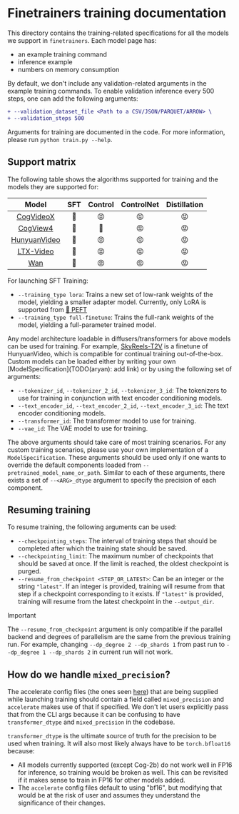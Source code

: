 # Finetrainers training documentation

This directory contains the training-related specifications for all the models we support in `finetrainers`. Each model page has:
- an example training command
- inference example
- numbers on memory consumption

By default, we don't include any validation-related arguments in the example training commands. To enable validation inference every 500 steps, one can add the following arguments:

```diff
+ --validation_dataset_file <Path to a CSV/JSON/PARQUET/ARROW> \
+ --validation_steps 500
```

Arguments for training are documented in the code. For more information, please run `python train.py --help`.

## Support matrix

The following table shows the algorithms supported for training and the models they are supported for:

| Model                                     | SFT | Control | ControlNet | Distillation |
|:-----------------------------------------:|:---:|:-------:|:----------:|:------------:|
| [CogVideoX](./cogvideox.md)               | 🤗 | 😡 | 😡 | 😡 |
| [CogView4](./cogview4.md)                 | 🤗 | 🤗 | 😡 | 😡 |
| [HunyuanVideo](./hunyuan_video.md)        | 🤗 | 😡 | 😡 | 😡 |
| [LTX-Video](./ltx_video.md)               | 🤗 | 😡 | 😡 | 😡 |
| [Wan](./wan.md)                           | 🤗 | 😡 | 😡 | 😡 |

For launching SFT Training:
- `--training_type lora`: Trains a new set of low-rank weights of the model, yielding a smaller adapter model. Currently, only LoRA is supported from [🤗 PEFT](https://github.com/huggingface/peft)
- `--training_type full-finetune`: Trains the full-rank weights of the model, yielding a full-parameter trained model.

Any model architecture loadable in diffusers/transformers for above models can be used for training. For example, [SkyReels-T2V](https://huggingface.co/Skywork/SkyReels-V1-Hunyuan-T2V) is a finetune of HunyuanVideo, which is compatible for continual training out-of-the-box. Custom models can be loaded either by writing your own [ModelSpecification](TODO(aryan): add link) or by using the following set of arguments:
- `--tokenizer_id`, `--tokenizer_2_id`, `--tokenizer_3_id`: The tokenizers to use for training in conjunction with text encoder conditioning models.
- `--text_encoder_id`, `--text_encoder_2_id`, `--text_encoder_3_id`: The text encoder conditioning models.
- `--transformer_id`: The transformer model to use for training.
- `--vae_id`: The VAE model to use for training.

The above arguments should take care of most training scenarios. For any custom training scenarios, please use your own implementation of a `ModelSpecification`. These arguments should be used only if one wants to override the default components loaded from `--pretrained_model_name_or_path`. Similar to each of these arguments, there exists a set of `--<ARG>_dtype` argument to specify the precision of each component.

## Resuming training

To resume training, the following arguments can be used:
- `--checkpointing_steps`: The interval of training steps that should be completed after which the training state should be saved.
- `--checkpointing_limit`: The maximum number of checkpoints that should be saved at once. If the limit is reached, the oldest checkpoint is purged.
- `--resume_from_checkpoint <STEP_OR_LATEST>`: Can be an integer or the string `"latest"`. If an integer is provided, training will resume from that step if a checkpoint corresponding to it exists. If `"latest"` is provided, training will resume from the latest checkpoint in the `--output_dir`.

> [!IMPORTANT]
> The `--resume_from_checkpoint` argument is only compatible if the parallel backend and degrees of parallelism are the same from the previous training run. For example, changing `--dp_degree 2 --dp_shards 1` from past run to `--dp_degree 1 --dp_shards 2` in current run will not work.

## How do we handle `mixed_precision`?

The accelerate config files (the ones seen [here](../../accelerate_configs/)) that are being supplied while launching training should contain a field called `mixed_precision` and `accelerate` makes use of that if specified. We don't let users explicitly pass that from the CLI args because it can be confusing to have `transformer_dtype` and `mixed_precision` in the codebase.

`transformer_dtype` is the ultimate source of truth for the precision to be used when training. It will also most likely always have to be `torch.bfloat16` because:

* All models currently supported (except Cog-2b) do not work well in FP16 for inference, so training would be broken as well. This can be revisited if it makes sense to train in FP16 for other models added.
* The `accelerate` config files default to using "bf16", but modifying that would be at the risk of user and assumes they understand the significance of their changes.

